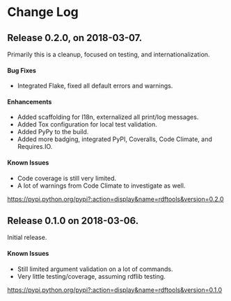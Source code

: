 # Change Log

## Release 0.2.0, on 2018-03-07.

Primarily this is a cleanup, focused on testing, and internationalization.

#### Bug Fixes

* Integrated Flake, fixed all default errors and warnings.

#### Enhancements

* Added scaffolding for I18n, externalized all print/log messages.
* Added Tox configuration for local test validation.
* Added PyPy to the build.
* Added more badging, integrated PyPI, Coveralls, Code Climate, and Requires.IO.

#### Known Issues

* Code coverage is still very limited.
* A lot of warnings from Code Climate to investigate as well.

https://pypi.python.org/pypi?:action=display&name=rdftools&version=0.2.0

## Release 0.1.0 on 2018-03-06.

Initial release.

#### Known Issues

* Still limited argument validation on a lot of commands.
* Very little testing/coverage, assuming rdflib testing.

https://pypi.python.org/pypi?:action=display&name=rdftools&version=0.1.0
